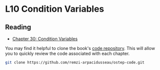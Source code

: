 # L10 Condition Variables

## Reading

- [Chapter 30: Condition Variables](https://pages.cs.wisc.edu/~remzi/OSTEP/threads-cv.pdf)


You may find it helpful to clone the book's [code repository](https://github.com/remzi-arpacidusseau/ostep-code). This will allow you to quickly review the code associated with each chapter.
```bash
git clone https://github.com/remzi-arpacidusseau/ostep-code.git
```
